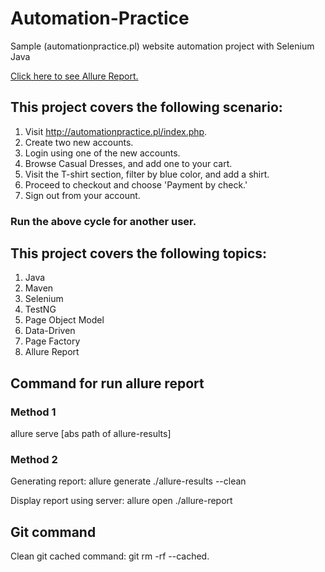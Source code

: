 # Automation-Practice

Sample (automationpractice.pl) website automation project with Selenium Java

<a href="https://automationpractice-project-report.netlify.app/"> Click here to see Allure Report. </a >

## This project covers the following scenario:

1. Visit http://automationpractice.pl/index.php.
2. Create two new accounts.
3. Login using one of the new accounts.
4. Browse Casual Dresses, and add one to your cart.
5. Visit the T-shirt section, filter by blue color, and add a shirt.
6. Proceed to checkout and choose 'Payment by check.'
7. Sign out from your account.

### Run the above cycle for another user.

## This project covers the following topics:
1. Java
2. Maven
3. Selenium
4. TestNG
5. Page Object Model
6. Data-Driven
7. Page Factory
8. Allure Report

## Command for run allure report

### Method 1
allure serve [abs path of allure-results]

### Method 2
Generating report: allure generate ./allure-results --clean

Display report using server: allure open ./allure-report

## Git command
Clean git cached command: git rm -rf --cached.
